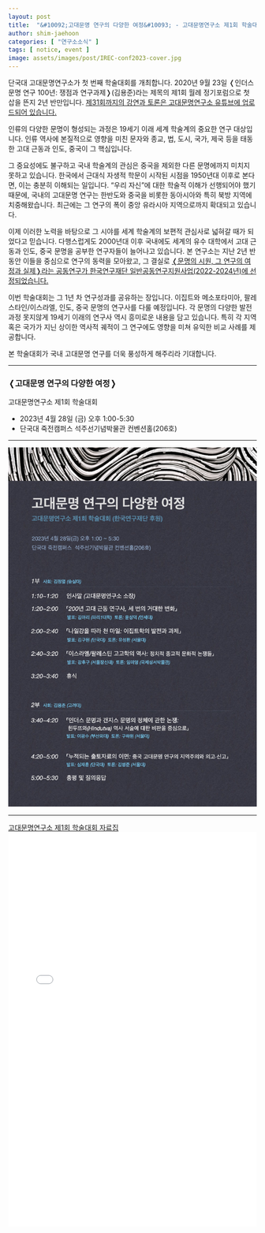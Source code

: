 ```yaml
---
layout: post
title:  "&#10092;고대문명 연구의 다양한 여정&#10093; - 고대문명연구소 제1회 학술대회"
author: shim-jaehoon
categories: [ "연구소소식" ] 
tags: [ notice, event ] 
image: assets/images/post/IREC-conf2023-cover.jpg
---
```


단국대 고대문명연구소가 첫 번째 학술대회를 개최합니다. 2020년 9월 23일 &#10092;인더스 문명 연구 100년: 쟁점과 연구과제&#10093;(김용준)라는 제목의 제1회 월례 정기포럼으로 첫 삽을 뜬지 2년 반만입니다. [제31회까지의 강연과 토론은 고대문명연구소 유튜브에 업로드되어 있습니다.](https://www.youtube.com/@-irecstudy-5013/playlists) 

인류의 다양한 문명이 형성되는 과정은 19세기 이래 세계 학술계의 중요한 연구 대상입니다. 인류 역사에 본질적으로 영향을 미친 문자와 종교, 법, 도시, 국가, 제국 등을 태동한 고대 근동과 인도, 중국이 그 핵심입니다. 

그 중요성에도 불구하고 국내 학술계의 관심은 중국을 제외한 다른 문명에까지 미치지 못하고 있습니다. 한국에서 근대식 자생적 학문이 시작된 시점을 1950년대 이후로 본다면, 이는 충분히 이해되는 일입니다. “우리 자신”에 대한 학술적 이해가 선행되어야 했기 때문에, 국내의 고대문명 연구는 한반도와 중국을 비롯한 동아시아와 특히 북방 지역에 치중해왔습니다. 최근에는 그 연구의 폭이 중앙 유라시아 지역으로까지 확대되고 있습니다.

이제 이러한 노력을 바탕으로 그 시야를 세계 학술계의 보편적 관심사로 넓혀갈 때가 되었다고 믿습니다. 다행스럽게도 2000년대 이후 국내에도 세계의 유수 대학에서 고대 근동과 인도, 중국 문명을 공부한 연구자들이 늘어나고 있습니다. 본 연구소는 지난 2년 반 동안 이들을 중심으로 연구의 동력을 모아왔고, 그 결실로 [&#10092;문명의 시원, 그 연구의 여정과 실제&#10093;라는 공동연구가 한국연구재단 일반공동연구지원사업(2022-2024년)에 선정되었습니다.](https://irec.study/nrf-project/)

이번 학술대회는 그 1년 차 연구성과를 공유하는 장입니다. 이집트와 메소포타미아, 팔레스타인/이스라엘, 인도, 중국 문명의 연구사를 다룰 예정입니다. 각 문명의 다양한 발전 과정 못지않게 19세기 이래의 연구사 역시 흥미로운 내용을 담고 있습니다. 특히 각 지역 혹은 국가가 지닌 상이한 역사적 궤적이 그 연구에도 영향을 미쳐 유익한 비교 사례를 제공합니다. 

본 학술대회가 국내 고대문명 연구를 더욱 풍성하게 해주리라 기대합니다.

----

### &#10092;고대문명 연구의 다양한 여정&#10093;
고대문명연구소 제1회 학술대회

- 2023년 4월 28일 (금) 오후 1:00-5:30
- 단국대 죽전캠퍼스 석주선기념박물관 컨벤션홀(206호)


----

![](/assets/images/post/IREC-conf2023-poster02.jpg)



----

<span class="muted"><a href="/assets/files/IREC-conf2023-proceedings-final.pdf" target="_blank">고대문명연구소 제1회 학술대회 자료집</a></span>
<br>
<object data="/assets/files/IREC-conf2023-proceedings-final.pdf" width="100%" height="800px" type='application/pdf'>
    <embed src="/assets/files/IREC-conf2023-proceedings-final.pdf" width="100%" height="800px" type='application/pdf'/>
</object>

<br><br>
